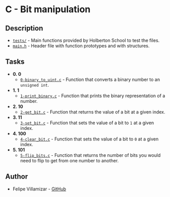 # C - Bit manipulation

## Description

* [`tests/`](./tests) - Main functions provided by Holberton School to test the files.
* [`main.h`](./lists.h) - Header file with function prototypes and with structures.

## Tasks

* **0. 0**
  * [`0-binary_to_uint.c`](./0-binary_to_uint.c) - Function that converts a binary number to an `unsigned int`.
* **1. 1**
  * [`1-print_binary.c`](./1-print_binary.c) - Function that prints the binary representation of a number.
* **2. 10**
  * [`2-get_bit.c`](./2-get_bit.c) - Function that returns the value of a bit at a given index.
* **3. 11**
  * [`3-set_bit.c`](./3-set_bit.c) - Function that sets the value of a bit to `1` at a given index.
* **4. 100**
  * [`4-clear_bit.c`](./4-clear_bit.c) - Function that sets the value of a bit to `0` at a given index.
* **5. 101**
  * [`5-flip_bits.c`](./5-flip_bits.c) - Function that returns the number of bits you would need to flip to get from one number to another.

## Author
* Felipe Villamizar - [GitHub](https://github.com/felipevcc)
